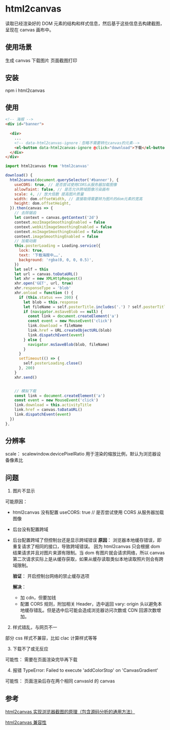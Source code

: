 # html2canvas

读取已经渲染好的 DOM 元素的结构和样式信息，然后基于这些信息去构建截图，呈现在 canvas 画布中。

## 使用场景

生成 canvas 下载图片
页面截图打印

## 安装

npm i html2canvas

## 使用

```html
<!-- 海报 -->
<div id="banner">
     
  <div>
    ...
    <!-- data-html2canvas-ignore：忽略不需要转化canvas的元素-->
    <el-button data-html2canvas-ignore @click="download">下载</el-button>
  </div>
</div>
```

```js
import html2canvas from 'html2canvas'

download() {
  html2canvas(document.querySelector('#banner'), {
    useCORS: true, // 是否尝试使用CORS从服务器加载图像
    allowTaint: false, // 是否允许跨域图像污染画布
    scale: 4, // 放大倍数 提高图片质量
    width: dom.offsetWidth, // 直接取得需要转为图片的dom元素的宽高
    height: dom.offsetHeight,
  }).then(canvas => {
    // 去除锯齿
    let context = canvas.getContext('2d')
    context.mozImageSmoothingEnabled = false
    context.webkitImageSmoothingEnabled = false
    context.msImageSmoothingEnabled = false
    context.imageSmoothingEnabled = false
    // 加载动画
    this.posterLoading = Loading.service({
      lock: true,
      text: '下载海报中……',
      background: 'rgba(0, 0, 0, 0.5)',
    })
    let self = this
    let url = canvas.toDataURL()
    let xhr = new XMLHttpRequest()
    xhr.open('GET', url, true)
    xhr.responseType = 'blob'
    xhr.onload = function () {
      if (this.status === 200) {
        let blob = this.response
        let fileName = self.posterTitle.includes('.') ? self.posterTitle + '.png' : self.posterTitle
        if (navigator.msSaveBlob == null) {
          const link = document.createElement('a')
          const event = new MouseEvent('click')
          link.download = fileName
          link.href = URL.createObjectURL(blob)
          link.dispatchEvent(event)
        } else {
          navigator.msSaveBlob(blob, fileName)
        }
      }
      setTimeout(() => {
        self.posterLoading.close()
      }, 200)
    }
    xhr.send()


    // 模拟下载
    const link = document.createElement('a')
    const event = new MouseEvent('click')
    link.download = this.activityTitle
    link.href = canvas.toDataURL()
    link.dispatchEvent(event)
  })
},
```

## 分辨率

scale：
scalewindow.devicePixelRatio 用于渲染的缩放比例，默认为浏览器设备像素比

## 问题

1. 图片不显示

可能原因：

- html2canvas 没有配置 useCORS: true // 是否尝试使用 CORS 从服务器加载图像
- 后台没有配置跨域
- 后台配置跨域了但控制台还是显示跨域错误
  **原因**：
  浏览器本地缓存错误，即重复请求了相同的接口，导致跨域错误。
  因为 html2canvas 只会根据 dom 结果请求并且对图片来源有限制。当 dom 有图片就会请求网络，所以 canvas 第二次请求实际上是从缓存获取，如果从缓存读取类似本地读取照片则会有跨域限制。

  **验证**：
  开启控制台网络的禁止缓存选项

  **解决**：

  - 加 cdn，但要加钱
  - 配置 CORS 规则，附加相关 Header，选中返回 vary: origin 头以避免本地缓存错乱。但是选中后可能会造成浏览器访问次数或 CDN 回源次数增加。

2. 样式错乱，与网页不一

部分 css 样式不兼容，比如 clac 计算样式等等

3. 下载不了或无反应

可能性：
需要在页面渲染完毕再下载

4. 报错 TypeError: Failed to execute 'addColorStop' on 'CanvasGradient'

可能性：
页面渲染后存在两个相同 canvasId 的 canvas

## 参考

[html2canvas 实现浏览器截图的原理（包含源码分析的通用方法）](https://www.1024sou.com/article/209309.html)

[html2canvas 兼容性](https://html2canvas.hertzen.com/features)
